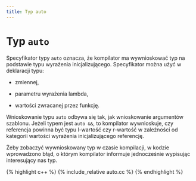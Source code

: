 ```yaml
---
title: Typ auto
---
```


# Typ `auto`

Specyfikator typy `auto` oznacza, że kompilator ma wywnioskować typ na
podstawie typu wyrażenia inicjalizującego.  Specyfikator można użyć w
deklaracji typu:

* zmiennej,

* parametru wyrażenia lambda,

* wartości zwracanej przez funkcję.

Wnioskowanie typu `auto` odbywa się tak, jak wnioskowanie argumentów
szablonu.  Jeżeli typem jest `auto &&`, to kompilator wywnioskuje, czy
referencja powinna być typu l-wartość czy r-wartość w zależności od
kategorii wartości wyrażenia inicjalizującego referencję.

Żeby zobaczyć wywnioskowany typ w czasie kompilacji, w kodzie
wprowadzono błąd, o którym kompilator informuje jednocześnie wypisując
interesujący nas typ.

{% highlight c++ %}
{% include_relative auto.cc %}
{% endhighlight %}
